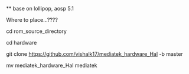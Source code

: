 ** base on lollipop, aosp 5.1 

Where to place...????

cd rom_source_directory

cd hardware

git clone https://github.com/vishalk17/mediatek_hardware_Hal -b master

mv mediatek_hardware_Hal mediatek
